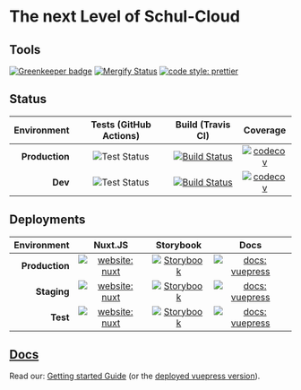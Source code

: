# The next Level of Schul-Cloud

## Tools

[![Greenkeeper badge](https://badges.greenkeeper.io/schul-cloud/nuxt-client.svg)](https://greenkeeper.io/) [![Mergify Status](https://gh.mergify.io/badges/schul-cloud/nuxt-client.png?style=cut)](https://mergify.io) [![code style: prettier](https://img.shields.io/badge/code_style-prettier-ff69b4.svg?style=flat)](https://github.com/prettier/prettier)

## Status

| Environment | Tests (GitHub Actions) | Build (Travis CI) | Coverage |
| --: | :-: | :-: | :-: |
| **Production** | ![Test Status](https://github.com/schul-cloud/nuxt-client/workflows/Test/badge.svg?branch=master) | [![Build Status](https://travis-ci.com/schul-cloud/nuxt-client.svg?branch=master)](https://travis-ci.com/schul-cloud/nuxt-client) | [![codecov](https://codecov.io/gh/schul-cloud/nuxt-client/branch/master/graph/badge.svg)](https://codecov.io/gh/schul-cloud/nuxt-client) |
| **Dev** | ![Test Status](https://github.com/schul-cloud/nuxt-client/workflows/Test/badge.svg?branch=develop) | [![Build Status](https://travis-ci.com/schul-cloud/nuxt-client.svg?branch=develop)](https://travis-ci.com/schul-cloud/nuxt-client) | [![codecov](https://codecov.io/gh/schul-cloud/nuxt-client/branch/develop/graph/badge.svg)](https://codecov.io/gh/schul-cloud/nuxt-client) |

## Deployments

| Environment | Nuxt.JS | Storybook | Docs |
| --: | :-: | :-: | :-: |
| **Production** | [![website: nuxt](https://img.shields.io/badge/Nuxt.JS-Production-blue.svg?style=flat&logo=nuxt.js)](https://schul-cloud.org) | [![Storybook](https://img.shields.io/badge/Storybook-Production-ff4785.svg?style=flat&logo=storybook)](https://storybook.schul-cloud.org/) | [![docs: vuepress](https://img.shields.io/badge/Docs-Production-brightgreen.svg?style=flat&logo=vue.js)](https://vuepress.schul-cloud.org/) |
| **Staging** | [![website: nuxt](https://img.shields.io/badge/Nuxt.JS-Staging-blue.svg?style=flat&logo=nuxt.js)](https://default.staging.schul-cloud.org) | [![Storybook](https://img.shields.io/badge/Storybook-Staging-ff4785.svg?style=flat&logo=storybook)](https://storybook-default.staging.schul-cloud.org/) | [![docs: vuepress](https://img.shields.io/badge/Docs-Staging-brightgreen.svg?style=flat&logo=vue.js)](https://vuepress-default.staging.schul-cloud.org/) |
| **Test** | [![website: nuxt](https://img.shields.io/badge/Nuxt.JS-Testing-blue.svg?style=flat&logo=nuxt.js)](https://test.schul-cloud.org) | [![Storybook](https://img.shields.io/badge/Storybook-Testing-ff4785.svg?style=flat&logo=storybook)](https://storybook.test.schul-cloud.org) | [![docs: vuepress](https://img.shields.io/badge/Docs-Testing-brightgreen.svg?style=flat&logo=vue.js)](https://vuepress.test.schul-cloud.org) |

## [Docs](./docs)

Read our: [Getting started Guide](./docs/0-GettingStarted) (or the [deployed vuepress version](https://vuepress.test.schul-cloud.org)).
